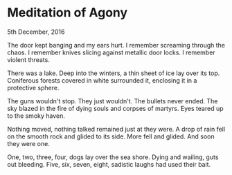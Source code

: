 # Meditation of Agony

<div class="date">5th December, 2016</div>

The door kept banging and my ears hurt. I remember screaming through the chaos. I remember knives slicing against metallic door locks. I remember violent threats.

There was a lake. Deep into the winters, a thin sheet of ice lay over its top. Coniferous forests covered in white surrounded it, enclosing it in a protective sphere. 

The guns wouldn't stop. They just wouldn't. The bullets never ended. The sky blazed in the fire of dying souls and corpses of martyrs. Eyes teared up to the smoky haven. 

Nothing moved, nothing talked remained just at they were. A drop of rain fell on the smooth rock and glided to its side. More fell and glided. And soon they were one. 

One, two, three, four, dogs lay over the sea shore. Dying and wailing, guts out bleeding. Five, six, seven, eight, sadistic laughs had used their bait.